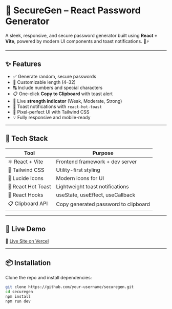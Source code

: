 # 🔐 SecureGen – React Password Generator

A sleek, responsive, and secure password generator built using **React + Vite**, powered by modern UI components and toast notifications. 🎨⚡

---

## ✨ Features

- ✅ Generate random, secure passwords
- 🔢 Customizable length (4–32)
- 🔠 Include numbers and special characters
- 📋 One-click **Copy to Clipboard** with toast alert
- 🌈 Live **strength indicator** (Weak, Moderate, Strong)
- 🧪 Toast notifications with `react-hot-toast`
- 💅 Pixel-perfect UI with Tailwind CSS
- 💡 Fully responsive and mobile-ready

---

## 🧩 Tech Stack

| Tool               | Purpose                                      |
|--------------------|----------------------------------------------|
| ⚛️ React + Vite        | Frontend framework + dev server              |
| 🎨 Tailwind CSS        | Utility-first styling                        |
| 🧩 Lucide Icons        | Modern icons for UI                          |
| 🔔 React Hot Toast     | Lightweight toast notifications              |
| 🧠 React Hooks         | useState, useEffect, useCallback             |
| 📋 Clipboard API       | Copy generated password to clipboard         |

---

## 🚀 Live Demo

🔗 [Live Site on Vercel](https://secure-gen-react-password-generator-f0m3s3s98.vercel.app)  


---

## 📦 Installation

Clone the repo and install dependencies:

```bash
git clone https://github.com/your-username/securegen.git
cd securegen
npm install
npm run dev
